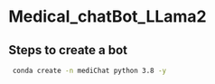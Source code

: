 # Medical_chatBot_LLama2

## Steps to create a bot
```bash
 conda create -n mediChat python 3.8 -y
 ```